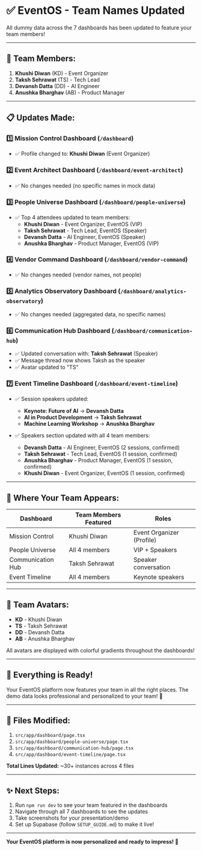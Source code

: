 # ✅ EventOS - Team Names Updated

All dummy data across the 7 dashboards has been updated to feature your team members!

---

## 👥 **Team Members:**

1. **Khushi Diwan** (KD) - Event Organizer
2. **Taksh Sehrawat** (TS) - Tech Lead
3. **Devansh Datta** (DD) - AI Engineer
4. **Anushka Bharghav** (AB) - Product Manager

---

## 📋 **Updates Made:**

### 1️⃣ **Mission Control Dashboard** (`/dashboard`)
- ✅ Profile changed to: **Khushi Diwan** (Event Organizer)

### 2️⃣ **Event Architect Dashboard** (`/dashboard/event-architect`)
- ✅ No changes needed (no specific names in mock data)

### 3️⃣ **People Universe Dashboard** (`/dashboard/people-universe`)
- ✅ Top 4 attendees updated to team members:
  - **Khushi Diwan** - Event Organizer, EventOS (VIP)
  - **Taksh Sehrawat** - Tech Lead, EventOS (Speaker)
  - **Devansh Datta** - AI Engineer, EventOS (Speaker)
  - **Anushka Bharghav** - Product Manager, EventOS (VIP)

### 4️⃣ **Vendor Command Dashboard** (`/dashboard/vendor-command`)
- ✅ No changes needed (vendor names, not people)

### 5️⃣ **Analytics Observatory Dashboard** (`/dashboard/analytics-observatory`)
- ✅ No changes needed (aggregated data, no specific names)

### 6️⃣ **Communication Hub Dashboard** (`/dashboard/communication-hub`)
- ✅ Updated conversation with: **Taksh Sehrawat** (Speaker)
- ✅ Message thread now shows Taksh as the speaker
- ✅ Avatar updated to "TS"

### 7️⃣ **Event Timeline Dashboard** (`/dashboard/event-timeline`)
- ✅ Session speakers updated:
  - **Keynote: Future of AI** → **Devansh Datta**
  - **AI in Product Development** → **Taksh Sehrawat**
  - **Machine Learning Workshop** → **Anushka Bharghav**
  
- ✅ Speakers section updated with all 4 team members:
  - **Devansh Datta** - AI Engineer, EventOS (2 sessions, confirmed)
  - **Taksh Sehrawat** - Tech Lead, EventOS (1 session, confirmed)
  - **Anushka Bharghav** - Product Manager, EventOS (1 session, confirmed)
  - **Khushi Diwan** - Event Organizer, EventOS (1 session, confirmed)

---

## 🎯 **Where Your Team Appears:**

| Dashboard | Team Members Featured | Roles |
|-----------|----------------------|-------|
| Mission Control | Khushi Diwan | Event Organizer (Profile) |
| People Universe | All 4 members | VIP + Speakers |
| Communication Hub | Taksh Sehrawat | Speaker conversation |
| Event Timeline | All 4 members | Keynote speakers |

---

## 🎨 **Team Avatars:**

- **KD** - Khushi Diwan
- **TS** - Taksh Sehrawat
- **DD** - Devansh Datta
- **AB** - Anushka Bharghav

All avatars are displayed with colorful gradients throughout the dashboards!

---

## 🚀 **Everything is Ready!**

Your EventOS platform now features your team in all the right places. The demo data looks professional and personalized to your team! 🎉

---

## 📝 **Files Modified:**

1. `src/app/dashboard/page.tsx`
2. `src/app/dashboard/people-universe/page.tsx`
3. `src/app/dashboard/communication-hub/page.tsx`
4. `src/app/dashboard/event-timeline/page.tsx`

**Total Lines Updated:** ~30+ instances across 4 files

---

## ✨ **Next Steps:**

1. Run `npm run dev` to see your team featured in the dashboards
2. Navigate through all 7 dashboards to see the updates
3. Take screenshots for your presentation/demo
4. Set up Supabase (follow `SETUP_GUIDE.md`) to make it live!

---

**Your EventOS platform is now personalized and ready to impress! 🚀**

